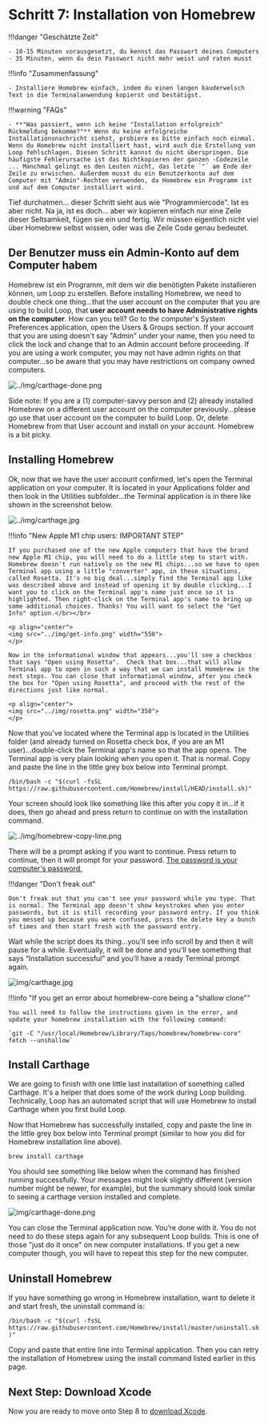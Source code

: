 # Schritt 7: Installation von Homebrew

!!!danger "Geschätzte Zeit"

    - 10-15 Minuten vorausgesetzt, du kennst das Passwort deines Computers
    - 35 Minuten, wenn du dein Passwort nicht mehr weist und raten musst

!!!info "Zusammenfassung"

    - Installiere Homebrew einfach, indem du einen langen kauderwelsch Text in die Terminalanwendung kopierst und bestätigst.

!!!warning "FAQs"

    - **"Was passiert, wenn ich keine "Installation erfolgreich" Rückmeldung bekomme?"** Wenn du keine erfolgreiche Installationsnachricht siehst, probiere es bitte einfach noch einmal. Wenn du Homebrew nicht installiert hast, wird auch die Erstellung von Loop fehlschlagen. Diesen Schritt kannst du nicht überspringen. Die häufigste Fehlerursache ist das Nichtkopieren der ganzen -Codezeile ... Manchmal gelingt es den Leuten nicht, das letzte `"` am Ende der Zeile zu erwischen. Außerdem musst du ein Benutzerkonto auf dem Computer mit "Admin"-Rechten verwenden, da Homebrew ein Programm ist und auf dem Computer installiert wird.

Tief durchatmen... dieser Schritt sieht aus wie "Programmiercode". Ist es aber nicht. Na ja, ist es doch... aber wir kopieren einfach nur eine Zeile dieser Seltsamkeit, fügen sie ein und fertig. Wir müssen eigentlich nicht viel über Homebrew selbst wissen, oder was die Zeile Code genau bedeutet.

## Der Benutzer muss ein Admin-Konto auf dem Computer habem

Homebrew ist ein Programm, mit dem wir die benötigten Pakete installieren können, um Loop zu erstellen. Before installing Homebrew, we need to double check one thing...that the user account on the computer that you are using to build Loop, that **user account needs to have Administrative rights on the computer**. How can you tell? Go to the computer's System Preferences application, open the Users & Groups section. If your account that you are using doesn't say "Admin" under your name, then you need to click the lock and change that to an Admin account before proceeding. If you are using a work computer, you may not have admin rights on that computer...so be aware that you may have restrictions on company owned computers.

![../img/carthage-done.png](img/admin-user.png)

Side note: If you are a (1) computer-savvy person and (2) already installed Homebrew on a different user account on the computer previously...please go use that user account on the computer to build Loop. Or, delete Homebrew from that User account and install on your account. Homebrew is a bit picky.

## Installing Homebrew

Ok, now that we have the user account confirmed, let's open the Terminal application on your computer. It is located in your Applications folder and then look in the Utilities subfolder...the Terminal application is in there like shown in the screenshot below.

![../img/carthage.jpg](img/terminal.png)

!!!info "New Apple M1 chip users: IMPORTANT STEP"

    If you purchased one of the new Apple computers that have the brand new Apple M1 chip, you will need to do a little step to start with. Homebrew doesn't run natively on the new M1 chips...so we have to open Terminal app using a little "converter" app, in these situations, called Rosetta. It's no big deal...simply find the Terminal app like was described above and instead of opening it by double clicking...I want you to click on the Terminal app's name just once so it is highlighted. Then right-click on the Terminal app's name to bring up some additional choices. Thanks! You will want to select the "Get Info" option.</br></br>
    
    <p align="center">
    <img src="../img/get-info.png" width="550">
    </p>
    
    Now in the informational window that appears...you'll see a checkbox that says "Open using Rosetta".  Check that box...that will allow Terminal app to open in such a way that we can install Homebrew in the next steps. You can close that informational window, after you check the box for "Open using Rosetta", and proceed with the rest of the directions just like normal.
    
    <p align="center">
    <img src="../img/rosetta.png" width="350">
    </p>

Now that you've located where the Terminal app is located in the Utilities folder (and already turned on Rosetta check box, if you are an M1 user)...double-click the Terminal app's name so that the app opens. The Terminal app is very plain looking when you open it. That is normal. Copy and paste the line in the little grey box below into Terminal prompt.

 `/bin/bash -c "$(curl -fsSL https://raw.githubusercontent.com/Homebrew/install/HEAD/install.sh)"`

Your screen should look like something like this after you copy it in...if it does, then go ahead and press return to continue on with the installation command.

![../img/homebrew-copy-line.png](img/homebrew-copy-line.png)

There will be a prompt asking if you want to continue.  Press return to continue, then it will prompt for your password.  <u>The password is your computer's password.</u>

!!!danger "Don't freak out"

    Don't freak out that you can't see your password while you type. That is normal. The Terminal app doesn't show keystrokes when you enter passwords, but it is still recording your password entry. If you think you messed up because you were confused, press the delete key a bunch of times and then start fresh with the password entry.

Wait while the script does its thing...you’ll see info scroll by and then it will pause for a while. Eventually, it will be done and you’ll see something that says “Installation successful” and you’ll have a ready Terminal prompt again.

![img/carthage.jpg](img/carthage.jpg)

!!!info "If you get an error about homebrew-core being a "shallow clone""

    You will need to follow the instructions given in the error, and update your homebrew installation with the following command:
    
    `git -C "/usr/local/Homebrew/Library/Taps/homebrew/homebrew-core" fetch --unshallow`

## Install Carthage

We are going to finish with one little last installation of something called Carthage. It's a helper that does some of the work during Loop building. Technically, Loop has an automated script that will use Homebrew to install Carthage when you first build Loop.

Now that Homebrew has successfully installed, copy and paste the line in the little grey box below into Terminal prompt (similar to how you did for Homebrew installation line above).

`brew install carthage`

You should see something like below when the command has finished running successfully. Your messages might look slightly different (version number might be newer, for example), but the summary should look similar to seeing a carthage version installed and complete.

![img/carthage-done.png](img/carthage-done.png)

You can close the Terminal application now. You’re done with it. You do not need to do these steps again for any subsequent Loop builds. This is one of those "just do it once" on new computer installations. If you get a new computer though, you will have to repeat this step for the new computer.

## Uninstall Homebrew

If you have something go wrong in Homebrew installation, want to delete it and start fresh, the uninstall command is:

`/bin/bash -c "$(curl -fsSL https://raw.githubusercontent.com/Homebrew/install/master/uninstall.sh)"`

Copy and paste that entire line into Terminal application. Then you can retry the installation of Homebrew using the install command listed earlier in this page.

## Next Step: Download Xcode

Now you are ready to move onto Step 8 to [download Xcode](step8.md).
